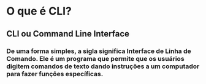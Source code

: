 # O que é **CLI?**
## **CLI** ou **Command Line Interface**

### De uma forma simples, a sigla significa Interface de Linha de Comando. Ele é um programa que permite que os usuários digitem comandos de texto dando instruções a um computador para fazer funções específicas.

